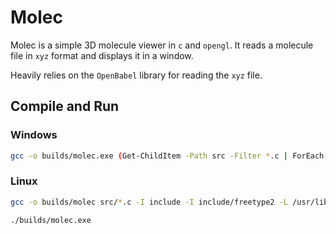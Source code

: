 # Molec

Molec is a simple 3D molecule viewer in `c` and `opengl`. It reads a molecule file in `xyz` format and displays it in a window.

Heavily relies on the `OpenBabel` library for reading the `xyz` file.

## Compile and Run

### Windows

```bash
gcc -o builds/molec.exe (Get-ChildItem -Path src -Filter *.c | ForEach-Object { $_.FullName }) -I include -I include/freetype2 -L lib -lglfw3 -lopengl32 -lgdi32 -lfreetype
```

### Linux

```bash
gcc -o builds/molec src/*.c -I include -I include/freetype2 -L /usr/lib -lglfw -lGL -lm
```

```bash
./builds/molec.exe
```
